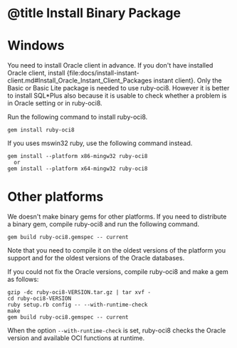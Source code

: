 # @title Install Binary Package

Windows
=======

You need to install Oracle client in advance.
If you don't have installed Oracle client, install {file:docs/install-instant-client.md#Install_Oracle_Instant_Client_Packages instant client}. Only the Basic or Basic Lite package is needed to use ruby-oci8.
However it is better to install SQL*Plus also because it is usable to check whether
a problem is in Oracle setting or in ruby-oci8.

Run the following command to install ruby-oci8.

    gem install ruby-oci8

If you uses mswin32 ruby, use the following command instead.

    gem install --platform x86-mingw32 ruby-oci8
      or
    gem install --platform x64-mingw32 ruby-oci8

Other platforms
===============

We doesn't make binary gems for other platforms.
If you need to distribute a binary gem, compile ruby-oci8 and run the following command.

    gem build ruby-oci8.gemspec -- current

Note that you need to compile it on the oldest versions of the platform you support
and for the oldest versions of the Oracle databases.

If you could not fix the Oracle versions, compile ruby-oci8 and make a gem as follows:

    gzip -dc ruby-oci8-VERSION.tar.gz | tar xvf -
    cd ruby-oci8-VERSION
    ruby setup.rb config -- --with-runtime-check
    make
    gem build ruby-oci8.gemspec -- current

When the option `--with-runtime-check` is set, ruby-oci8 checks the Oracle version
and available OCI functions at runtime.
